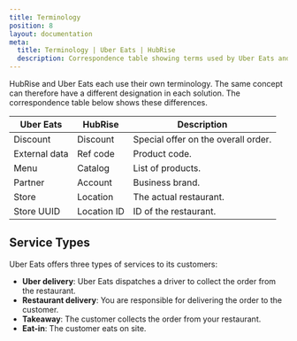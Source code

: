 ```yaml
---
title: Terminology
position: 8
layout: documentation
meta:
  title: Terminology | Uber Eats | HubRise
  description: Correspondence table showing terms used by Uber Eats and those used on HubRise for the same concept. Connect apps and synchronise your data.
---
```


HubRise and Uber Eats each use their own terminology. The same concept can therefore have a different designation in each solution. The correspondence table below shows these differences.

| Uber Eats     | HubRise     | Description                         |
| ------------- | ----------- | ----------------------------------- |
| Discount      | Discount    | Special offer on the overall order. |
| External data | Ref code    | Product code.                       |
| Menu          | Catalog     | List of products.                   |
| Partner       | Account     | Business brand.                     |
| Store         | Location    | The actual restaurant.              |
| Store UUID    | Location ID | ID of the restaurant.               |

## Service Types

Uber Eats offers three types of services to its customers:

- **Uber delivery**: Uber Eats dispatches a driver to collect the order from the restaurant.
- **Restaurant delivery**: You are responsible for delivering the order to the customer.
- **Takeaway**: The customer collects the order from your restaurant.
- **Eat-in**: The customer eats on site.

